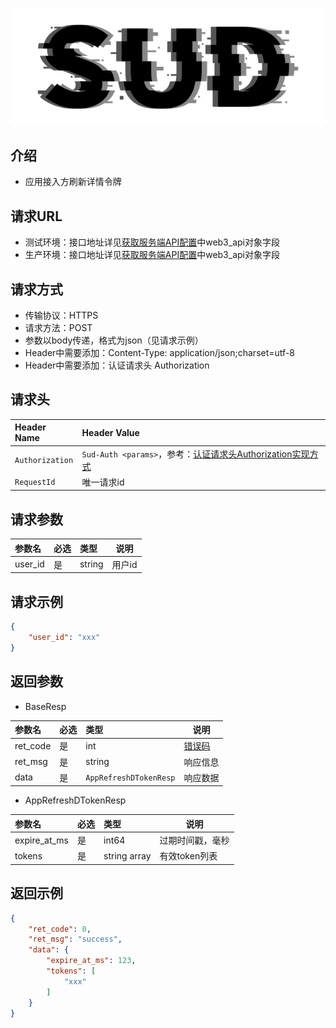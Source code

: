 ![SUD](../../app/Resource/logo.png)

## 介绍

- 应用接入方刷新详情令牌

## 请求URL

- 测试环境：接口地址详见[获取服务端API配置](../../app/Server/API/ObtainServerEndAPIConfigurations.md)中web3_api对象字段
- 生产环境：接口地址详见[获取服务端API配置](../../app/Server/API/ObtainServerEndAPIConfigurations.md)中web3_api对象字段

## 请求方式

- 传输协议：HTTPS
- 请求方法：POST
- 参数以body传递，格式为json（见请求示例）
- Header中需要添加：Content-Type: application/json;charset=utf-8
- Header中需要添加：认证请求头 Authorization

## 请求头

| Header Name     | Header Value                                                                                      |
|:----------------|:--------------------------------------------------------------------------------------------------|
| `Authorization` | `Sud-Auth <params>`，参考：[认证请求头Authorization实现方式](../../app/Server/API/AuthorizationDescription.md) |
| `RequestId`     | 唯一请求id                                                                                            |

## 请求参数

| 参数名     | 必选  | 类型     | 说明   |
|:--------|:----|:-------|------|
| user_id | 是   | string | 用户id |

## 请求示例

```json
{
    "user_id": "xxx"
}
```

## 返回参数

- BaseResp

| 参数名      | 必选  | 类型                     | 说明                  |
|:---------|:----|:-----------------------|---------------------|
| ret_code | 是   | int                    | [错误码](./RetCode.md) |
| ret_msg  | 是   | string                 | 响应信息                |
| data     | 是   | `AppRefreshDTokenResp` | 响应数据                |

- AppRefreshDTokenResp

| 参数名          | 必选  | 类型           | 说明        |
|:-------------|:----|:-------------|-----------|
| expire_at_ms | 是   | int64        | 过期时间戳，毫秒  |
| tokens       | 是   | string array | 有效token列表 |

## 返回示例

```json
{
    "ret_code": 0,
    "ret_msg": "success",
    "data": {
        "expire_at_ms": 123,
		"tokens": [
			"xxx"
		]
    }
}
```